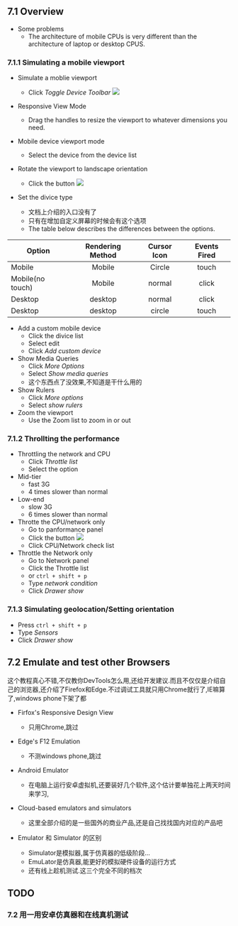 ## 7.1 Overview
- Some problems
  - The architecture of mobile CPUs is very different than the architecture of laptop or desktop CPUS.

### 7.1.1 Simulating a mobile viewport
- Simulate a moblie viewport
  - Click *Toggle Device Toolbar*
![](https://user-gold-cdn.xitu.io/2019/10/8/16da9b7eecb59d55?w=30&h=32&f=png&s=146)
- Responsive View Mode
  - Drag the handles to resize the viewport to whatever dimensions you need.
- Mobile device viewport mode
  - Select the device from the device list
- Rotate the viewport to landscape orientation
  - Click the button
![](https://user-gold-cdn.xitu.io/2019/10/8/16daa11ed0cb87e0?w=29&h=28&f=png&s=534)

- Set the divice type
  - 文档上介绍的入口没有了
  - 只有在增加自定义屏幕的时候会有这个选项
  - The table below describes the differences between the options.

|Option|Rendering Method|Cursor Icon|Events Fired|
|-|:-:|:-:|:-:|
|Mobile|Mobile|Circle|touch|
|Mobile(no touch)|Mobile|normal|click|
|Desktop|desktop|normal|click|
|Desktop|desktop|circle|touch|

- Add a custom mobile device
  - Click the divice list
  - Select edit
  - Click *Add custom device*
- Show Media Queries
  - Click *More Options*
  - Select *Show media queries*
  - 这个东西点了没效果,不知道是干什么用的
- Show Rulers
  - Click *More options*
  - Select *show rulers*
- Zoom the viewport
  - Use the Zoom list to zoom in or out
### 7.1.2 Throllting the performance
- Throttling the network and CPU
  - Click *Throttle list*
  - Select the option
- Mid-tier
  - fast 3G
  - 4 times slower than normal
- Low-end
  - slow 3G
  - 6 times slower than normal
- Throtte the CPU/network only
  - Go to panformance panel
  - Click the button
![](https://user-gold-cdn.xitu.io/2019/10/8/16daa207b4f22569?w=28&h=28&f=png&s=324)
  - Click CPU/Network check list
- Throttle the Network only
  - Go to Network panel
  - Click the Throttle list
  - or `ctrl + shift + p`
  - Type *network condition*
  - Click *Drawer show*
### 7.1.3 Simulating geolocation/Setting orientation
- Press `ctrl + shift + p`
- Type *Sensors*
- Click *Drawer show*
## 7.2 Emulate and test other Browsers
这个教程真心不错,不仅教你DevTools怎么用,还给开发建议.而且不仅仅是介绍自己的浏览器,还介绍了Firefox和Edge.不过调试工具就只用Chrome就行了,IE嘛算了,windows phone下架了都

- Firfox's Responsive Design View
  - 只用Chrome,跳过

- Edge's F12 Emulation
  - 不测windows phone,跳过

- Android Emulator
  - 在电脑上运行安卓虚拟机,还要装好几个软件,这个估计要单独花上两天时间来学习,

- Cloud-based emulators and simulators
  - 这里全部介绍的是一些国外的商业产品,还是自己找找国内对应的产品吧
 
- Emulator 和 Simulator 的区别
  - Simulator是模拟器,属于仿真器的低级阶段...
  - EmuLator是仿真器,能更好的模拟硬件设备的运行方式
  - 还有线上趁机测试.这三个完全不同的档次
 
## TODO
### 7.2 用一用安卓仿真器和在线真机测试